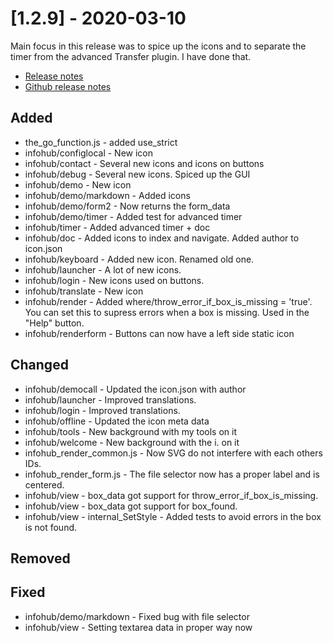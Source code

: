 # [1.2.9] - 2020-03-10
Main focus in this release was to spice up the icons and to separate the timer from the advanced Transfer plugin. I have done that.

* [Release notes](main,release_v1v2v9)
* [Github release notes](https://github.com/peterlembke/infohub/releases/tag/v1.2.9)

## Added
- the_go_function.js - added use_strict
- infohub/configlocal - New icon
- infohub/contact - Several new icons and icons on buttons
- infohub/debug - Several new icons. Spiced up the GUI
- infohub/demo - New icon
- infohub/demo/markdown - Added icons 
- infohub/demo/form2 - Now returns the form_data
- infohub/demo/timer - Added test for advanced timer
- infohub/timer - Added advanced timer + doc
- infohub/doc - Added icons to index and navigate. Added author to icon.json
- infohub/keyboard - Added new icon. Renamed old one.
- infohub/launcher - A lot of new icons.
- infohub/login - New icons used on buttons.
- infohub/translate - New icon
- infohub/render - Added where/throw_error_if_box_is_missing = 'true'. You can set this to supress errors when a box is missing. Used in the "Help" button.
- infohub/renderform - Buttons can now have a left side static icon

## Changed
- infohub/democall - Updated the icon.json with author
- infohub/launcher - Improved translations.
- infohub/login - Improved translations.
- infohub/offline - Updated the icon meta data
- infohub/tools - New background with my tools on it
- infohub/welcome - New background with the i. on it
- infohub_render_common.js - Now SVG do not interfere with each others IDs.
- infohub_render_form.js - The file selector now has a proper label and is centered.
- infohub/view - box_data got support for throw_error_if_box_is_missing.
- infohub/view - box_data got support for box_found.
- infohub/view - internal_SetStyle - Added tests to avoid errors in the box is not found.

## Removed

## Fixed
- infohub/demo/markdown - Fixed bug with file selector 
- infohub/view - Setting textarea data in proper way now 
